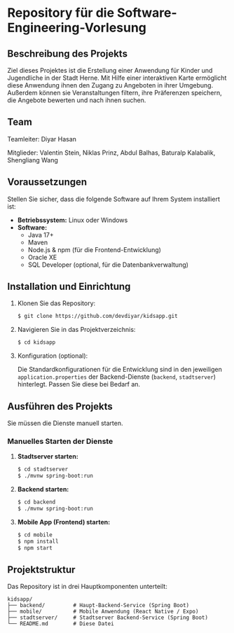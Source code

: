 # Repository für die Software-Engineering-Vorlesung

## Beschreibung des Projekts

Ziel dieses Projektes ist die Erstellung einer Anwendung für Kinder und Jugendliche in der Stadt Herne.
Mit Hilfe einer interaktiven Karte ermöglicht diese Anwendung ihnen den Zugang zu Angeboten in ihrer Umgebung.
Außerdem können sie Veranstaltungen filtern, ihre Präferenzen speichern, die Angebote bewerten und nach ihnen suchen.

## Team

Teamleiter: Diyar Hasan

Mitglieder: Valentin Stein, Niklas Prinz, Abdul Balhas, Baturalp Kalabalik, Shengliang Wang


## Voraussetzungen

Stellen Sie sicher, dass die folgende Software auf Ihrem System installiert ist:

*   **Betriebssystem:** Linux oder Windows
*   **Software:**
    *   Java 17+
    *   Maven
    *   Node.js & npm (für die Frontend-Entwicklung)
    *   Oracle XE
    *   SQL Developer (optional, für die Datenbankverwaltung)

## Installation und Einrichtung

1.  Klonen Sie das Repository:
    ```bash
    $ git clone https://github.com/devdiyar/kidsapp.git
    ```

2.  Navigieren Sie in das Projektverzeichnis:
    ```bash
    $ cd kidsapp
    ```

3.  Konfiguration (optional):

    Die Standardkonfigurationen für die Entwicklung sind in den jeweiligen `application.properties` der Backend-Dienste (`backend`, `stadtserver`) hinterlegt. Passen Sie diese bei Bedarf an.

## Ausführen des Projekts

Sie müssen die Dienste manuell starten.

### Manuelles Starten der Dienste


1.  **Stadtserver starten:**
    ```bash
    $ cd stadtserver
    $ ./mvnw spring-boot:run
    ```

2.  **Backend starten:**
    ```bash
    $ cd backend
    $ ./mvnw spring-boot:run
    ```

3.  **Mobile App (Frontend) starten:**
    ```bash
    $ cd mobile
    $ npm install
    $ npm start
    ```

## Projektstruktur
Das Repository ist in drei Hauptkomponenten unterteilt:

```
kidsapp/
├── backend/         # Haupt-Backend-Service (Spring Boot)
├── mobile/          # Mobile Anwendung (React Native / Expo)
├── stadtserver/     # Stadtserver Backend-Service (Spring Boot)
└── README.md        # Diese Datei
```